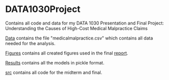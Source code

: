# DATA1030Project
Contains all code and data for my DATA 1030 Presentation and Final Project: Understanding the Causes of High-Cost Medical Malpractice Claims

[Data](data) contains the file "medicalmalpractice.csv" which contains all data needed for the analysis.

[Figures](figures) contains all created figures used in the final [report](report).

[Results](results) contains all the models in pickle format.

[src](src) contains all code for the midterm and final.